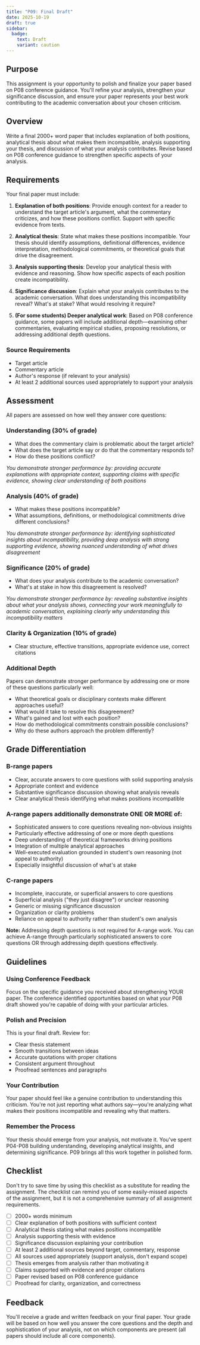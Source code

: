 ```yaml
---
title: "P09: Final Draft"
date: 2025-10-19
draft: true
sidebar:
  badge:
    text: Draft
    variant: caution
---
```


## Purpose

This assignment is your opportunity to polish and finalize your paper based on P08 conference guidance. You'll refine your analysis, strengthen your significance discussion, and ensure your paper represents your best work contributing to the academic conversation about your chosen criticism.

## Overview

Write a final 2000+ word paper that includes explanation of both positions, analytical thesis about what makes them incompatible, analysis supporting your thesis, and discussion of what your analysis contributes. Revise based on P08 conference guidance to strengthen specific aspects of your analysis.

## Requirements

Your final paper must include:

1. **Explanation of both positions**: Provide enough context for a reader to understand the target article's argument, what the commentary criticizes, and how these positions conflict. Support with specific evidence from texts.

2. **Analytical thesis**: State what makes these positions incompatible. Your thesis should identify assumptions, definitional differences, evidence interpretation, methodological commitments, or theoretical goals that drive the disagreement.

3. **Analysis supporting thesis**: Develop your analytical thesis with evidence and reasoning. Show how specific aspects of each position create incompatibility.

4. **Significance discussion**: Explain what your analysis contributes to the academic conversation. What does understanding this incompatibility reveal? What's at stake? What would resolving it require?

5. **(For some students) Deeper analytical work**: Based on P08 conference guidance, some papers will include additional depth—examining other commentaries, evaluating empirical studies, proposing resolutions, or addressing additional depth questions.

### Source Requirements

- Target article
- Commentary article
- Author's response (if relevant to your analysis)
- At least 2 additional sources used appropriately to support your analysis

## Assessment

All papers are assessed on how well they answer core questions:

### Understanding (30% of grade)
- What does the commentary claim is problematic about the target article?
- What does the target article say or do that the commentary responds to?
- How do these positions conflict?

*You demonstrate stronger performance by: providing accurate explanations with appropriate context, supporting claims with specific evidence, showing clear understanding of both positions*

### Analysis (40% of grade)
- What makes these positions incompatible?
- What assumptions, definitions, or methodological commitments drive different conclusions?

*You demonstrate stronger performance by: identifying sophisticated insights about incompatibility, providing deep analysis with strong supporting evidence, showing nuanced understanding of what drives disagreement*

### Significance (20% of grade)
- What does your analysis contribute to the academic conversation?
- What's at stake in how this disagreement is resolved?

*You demonstrate stronger performance by: revealing substantive insights about what your analysis shows, connecting your work meaningfully to academic conversation, explaining clearly why understanding this incompatibility matters*

### Clarity & Organization (10% of grade)
- Clear structure, effective transitions, appropriate evidence use, correct citations

### Additional Depth

Papers can demonstrate stronger performance by addressing one or more of these questions particularly well:
- What theoretical goals or disciplinary contexts make different approaches useful?
- What would it take to resolve this disagreement?
- What's gained and lost with each position?
- How do methodological commitments constrain possible conclusions?
- Why do these authors approach the problem differently?

## Grade Differentiation

### B-range papers
- Clear, accurate answers to core questions with solid supporting analysis
- Appropriate context and evidence
- Substantive significance discussion showing what analysis reveals
- Clear analytical thesis identifying what makes positions incompatible

### A-range papers additionally demonstrate ONE OR MORE of:
- Sophisticated answers to core questions revealing non-obvious insights
- Particularly effective addressing of one or more depth questions
- Deep understanding of theoretical frameworks driving positions
- Integration of multiple analytical approaches
- Well-executed evaluation grounded in student's own reasoning (not appeal to authority)
- Especially insightful discussion of what's at stake

### C-range papers
- Incomplete, inaccurate, or superficial answers to core questions
- Superficial analysis ("they just disagree") or unclear reasoning
- Generic or missing significance discussion
- Organization or clarity problems
- Reliance on appeal to authority rather than student's own analysis

**Note:** Addressing depth questions is not required for A-range work. You can achieve A-range through particularly sophisticated answers to core questions OR through addressing depth questions effectively.

## Guidelines

### Using Conference Feedback

Focus on the specific guidance you received about strengthening YOUR paper. The conference identified opportunities based on what your P08 draft showed you're capable of doing with your particular articles.

### Polish and Precision

This is your final draft. Review for:
- Clear thesis statement
- Smooth transitions between ideas
- Accurate quotations with proper citations
- Consistent argument throughout
- Proofread sentences and paragraphs

### Your Contribution

Your paper should feel like a genuine contribution to understanding this criticism. You're not just reporting what authors say—you're analyzing what makes their positions incompatible and revealing why that matters.

### Remember the Process

Your thesis should emerge from your analysis, not motivate it. You've spent P04-P08 building understanding, developing analytical insights, and determining significance. P09 brings all this work together in polished form.

## Checklist

Don't try to save time by using this checklist as a substitute for reading the assignment. The checklist can remind you of some easily-missed aspects of the assignment, but it is not a comprehensive summary of all assignment requirements.

- [ ] 2000+ words minimum
- [ ] Clear explanation of both positions with sufficient context
- [ ] Analytical thesis stating what makes positions incompatible
- [ ] Analysis supporting thesis with evidence
- [ ] Significance discussion explaining your contribution
- [ ] At least 2 additional sources beyond target, commentary, response
- [ ] All sources used appropriately (support analysis, don't expand scope)
- [ ] Thesis emerges from analysis rather than motivating it
- [ ] Claims supported with evidence and proper citations
- [ ] Paper revised based on P08 conference guidance
- [ ] Proofread for clarity, organization, and correctness

## Feedback

You'll receive a grade and written feedback on your final paper. Your grade will be based on how well you answer the core questions and the depth and sophistication of your analysis, not on which components are present (all papers should include all core components).
